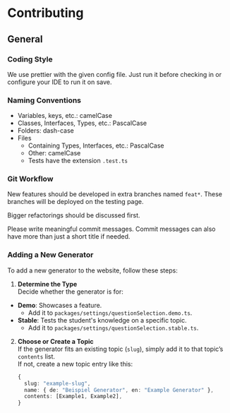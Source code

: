 # Contributing

## General

### Coding Style

We use prettier with the given config file. Just run it before checking in or configure your IDE to run it on save.

### Naming Conventions

- Variables, keys, etc.: camelCase
- Classes, Interfaces, Types, etc.: PascalCase
- Folders: dash-case
- Files
  - Containing Types, Interfaces, etc.: PascalCase
  - Other: camelCase
  - Tests have the extension `.test.ts`

### Git Workflow

New features should be developed in extra branches named `feat*`. These branches will be deployed on the testing page.

Bigger refactorings should be discussed first.

Please write meaningful commit messages. Commit messages can also have more than just a short title if needed.

### Adding a New Generator

To add a new generator to the website, follow these steps:

1. **Determine the Type**  
   Decide whether the generator is for:
  - **Demo**: Showcases a feature.  
    -  Add it to `packages/settings/questionSelection.demo.ts`.
  - **Stable**: Tests the student's knowledge on a specific topic.  
    - Add it to `packages/settings/questionSelection.stable.ts`.

2. **Choose or Create a Topic**  
   If the generator fits an existing topic (`slug`), simply add it to that topic’s `contents` list.  
   If not, create a new topic entry like this:

   ```typescript
   {
     slug: "example-slug",
     name: { de: "Beispiel Generator", en: "Example Generator" },
     contents: [Example1, Example2],
   }
   ```